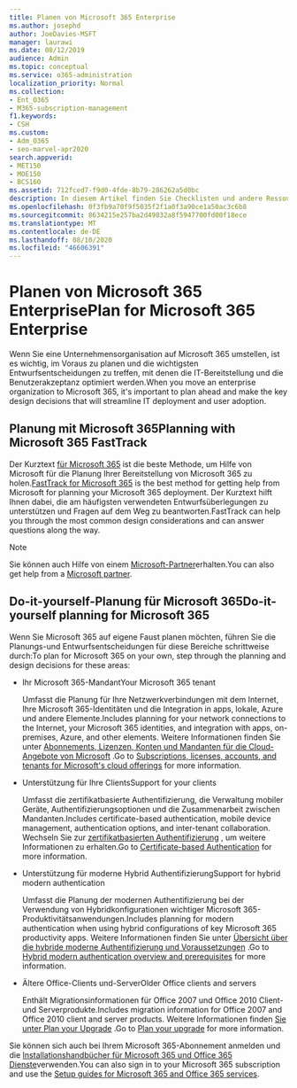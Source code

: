 ```yaml
---
title: Planen von Microsoft 365 Enterprise
ms.author: josephd
author: JoeDavies-MSFT
manager: laurawi
ms.date: 08/12/2019
audience: Admin
ms.topic: conceptual
ms.service: o365-administration
localization_priority: Normal
ms.collection:
- Ent_O365
- M365-subscription-management
f1.keywords:
- CSH
ms.custom:
- Adm_O365
- seo-marvel-apr2020
search.appverid:
- MET150
- MOE150
- BCS160
ms.assetid: 712fced7-f9d0-4fde-8b79-286262a5d0bc
description: In diesem Artikel finden Sie Checklisten und andere Ressourcen für die Planung Ihrer Microsoft 365 Enterprise-Bereitstellung.
ms.openlocfilehash: 0f3fb9a70f9f5035f2f1a0f3a90ce1a50ac3c6b8
ms.sourcegitcommit: 8634215e257ba2d49832a8f5947700fd00f18ece
ms.translationtype: MT
ms.contentlocale: de-DE
ms.lasthandoff: 08/10/2020
ms.locfileid: "46606391"
---
```

# <a name="plan-for-microsoft-365-enterprise"></a><span data-ttu-id="4d9fd-103">Planen von Microsoft 365 Enterprise</span><span class="sxs-lookup"><span data-stu-id="4d9fd-103">Plan for Microsoft 365 Enterprise</span></span>

<span data-ttu-id="4d9fd-104">Wenn Sie eine Unternehmensorganisation auf Microsoft 365 umstellen, ist es wichtig, im Voraus zu planen und die wichtigsten Entwurfsentscheidungen zu treffen, mit denen die IT-Bereitstellung und die Benutzerakzeptanz optimiert werden.</span><span class="sxs-lookup"><span data-stu-id="4d9fd-104">When you move an enterprise organization to Microsoft 365, it's important to plan ahead and make the key design decisions that will streamline IT deployment and user adoption.</span></span> 

## <a name="planning-with-microsoft-365-fasttrack"></a><span data-ttu-id="4d9fd-105">Planung mit Microsoft 365</span><span class="sxs-lookup"><span data-stu-id="4d9fd-105">Planning with Microsoft 365 FastTrack</span></span>

<span data-ttu-id="4d9fd-106">Der Kurztext [für Microsoft 365](https://www.microsoft.com/fasttrack/microsoft-365) ist die beste Methode, um Hilfe von Microsoft für die Planung Ihrer Bereitstellung von Microsoft 365 zu holen.</span><span class="sxs-lookup"><span data-stu-id="4d9fd-106">[FastTrack for Microsoft 365](https://www.microsoft.com/fasttrack/microsoft-365) is the best method for getting help from Microsoft for planning your Microsoft 365 deployment.</span></span> <span data-ttu-id="4d9fd-107">Der Kurztext hilft Ihnen dabei, die am häufigsten verwendeten Entwurfsüberlegungen zu unterstützen und Fragen auf dem Weg zu beantworten.</span><span class="sxs-lookup"><span data-stu-id="4d9fd-107">FastTrack can help you through the most common design considerations and can answer questions along the way.</span></span> 

>[!Note]
><span data-ttu-id="4d9fd-108">Sie können auch Hilfe von einem [Microsoft-Partner](https://www.microsoft.com/solution-providers/home)erhalten.</span><span class="sxs-lookup"><span data-stu-id="4d9fd-108">You can also get help from a [Microsoft partner](https://www.microsoft.com/solution-providers/home).</span></span>
>

## <a name="do-it-yourself-planning-for-microsoft-365"></a><span data-ttu-id="4d9fd-109">Do-it-yourself-Planung für Microsoft 365</span><span class="sxs-lookup"><span data-stu-id="4d9fd-109">Do-it-yourself planning for Microsoft 365</span></span>

<span data-ttu-id="4d9fd-110">Wenn Sie Microsoft 365 auf eigene Faust planen möchten, führen Sie die Planungs-und Entwurfsentscheidungen für diese Bereiche schrittweise durch:</span><span class="sxs-lookup"><span data-stu-id="4d9fd-110">To plan for Microsoft 365 on your own, step through the planning and design decisions for these areas:</span></span>

- <span data-ttu-id="4d9fd-111">Ihr Microsoft 365-Mandant</span><span class="sxs-lookup"><span data-stu-id="4d9fd-111">Your Microsoft 365 tenant</span></span>

  <span data-ttu-id="4d9fd-112">Umfasst die Planung für Ihre Netzwerkverbindungen mit dem Internet, Ihre Microsoft 365-Identitäten und die Integration in apps, lokale, Azure und andere Elemente.</span><span class="sxs-lookup"><span data-stu-id="4d9fd-112">Includes planning for your network connections to the Internet, your Microsoft 365 identities, and integration with apps, on-premises, Azure, and other elements.</span></span> <span data-ttu-id="4d9fd-113">Weitere Informationen finden Sie unter [Abonnements, Lizenzen, Konten und Mandanten für die Cloud-Angebote von Microsoft](subscriptions-licenses-accounts-and-tenants-for-microsoft-cloud-offerings.md) .</span><span class="sxs-lookup"><span data-stu-id="4d9fd-113">Go to [Subscriptions, licenses, accounts, and tenants for Microsoft's cloud offerings](subscriptions-licenses-accounts-and-tenants-for-microsoft-cloud-offerings.md) for more information.</span></span>

- <span data-ttu-id="4d9fd-114">Unterstützung für Ihre Clients</span><span class="sxs-lookup"><span data-stu-id="4d9fd-114">Support for your clients</span></span>

  <span data-ttu-id="4d9fd-115">Umfasst die zertifikatbasierte Authentifizierung, die Verwaltung mobiler Geräte, Authentifizierungsoptionen und die Zusammenarbeit zwischen Mandanten.</span><span class="sxs-lookup"><span data-stu-id="4d9fd-115">Includes certificate-based authentication, mobile device management, authentication options, and inter-tenant collaboration.</span></span> <span data-ttu-id="4d9fd-116">Wechseln Sie zur [zertifikatbasierten Authentifizierung](office-365-client-support-certificate-based-authentication.md) , um weitere Informationen zu erhalten.</span><span class="sxs-lookup"><span data-stu-id="4d9fd-116">Go to [Certificate-based Authentication](office-365-client-support-certificate-based-authentication.md) for more information.</span></span>

- <span data-ttu-id="4d9fd-117">Unterstützung für moderne Hybrid Authentifizierung</span><span class="sxs-lookup"><span data-stu-id="4d9fd-117">Support for hybrid modern authentication</span></span>

  <span data-ttu-id="4d9fd-118">Umfasst die Planung der modernen Authentifizierung bei der Verwendung von Hybridkonfigurationen wichtiger Microsoft 365-Produktivitätsanwendungen.</span><span class="sxs-lookup"><span data-stu-id="4d9fd-118">Includes planning for modern authentication when using hybrid configurations of key Microsoft 365 productivity apps.</span></span> <span data-ttu-id="4d9fd-119">Weitere Informationen finden Sie unter [Übersicht über die hybride moderne Authentifizierung und Voraussetzungen](hybrid-modern-auth-overview.md) .</span><span class="sxs-lookup"><span data-stu-id="4d9fd-119">Go to [Hybrid modern authentication overview and prerequisites](hybrid-modern-auth-overview.md) for more information.</span></span>

- <span data-ttu-id="4d9fd-120">Ältere Office-Clients und-Server</span><span class="sxs-lookup"><span data-stu-id="4d9fd-120">Older Office clients and servers</span></span>

  <span data-ttu-id="4d9fd-121">Enthält Migrationsinformationen für Office 2007 und Office 2010 Client-und Serverprodukte.</span><span class="sxs-lookup"><span data-stu-id="4d9fd-121">Includes migration information for Office 2007 and Office 2010 client and server products.</span></span> <span data-ttu-id="4d9fd-122">Weitere Informationen finden [Sie unter Plan your Upgrade](plan-upgrade-previous-versions-office.md) .</span><span class="sxs-lookup"><span data-stu-id="4d9fd-122">Go to [Plan your upgrade](plan-upgrade-previous-versions-office.md) for more information.</span></span>

<span data-ttu-id="4d9fd-123">Sie können sich auch bei Ihrem Microsoft 365-Abonnement anmelden und die [Installationshandbücher für Microsoft 365 und Office 365 Dienste](setup-guides-for-office-365.md)verwenden.</span><span class="sxs-lookup"><span data-stu-id="4d9fd-123">You can also sign in to your Microsoft 365 subscription and use the [Setup guides for Microsoft 365 and Office 365 services](setup-guides-for-office-365.md).</span></span>
